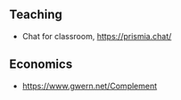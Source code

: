 ## Teaching

- Chat for classroom, https://prismia.chat/

## Economics 

- https://www.gwern.net/Complement
